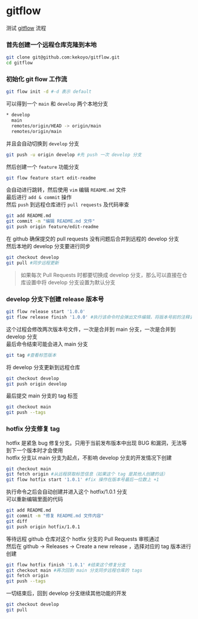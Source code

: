 # gitflow
测试 [gitflow](https://github.com/nvie/gitflow) 流程  

### 首先创建一个远程仓库克隆到本地  
```bash
git clone git@github.com:kekoyo/gitflow.git
cd gitflow
```

### 初始化 git flow 工作流  
```bash
git flow init -d #-d 表示 default
```
可以得到一个 `main` 和 `develop` 两个本地分支  

```bash
* develop
  main
  remotes/origin/HEAD -> origin/main
  remotes/origin/main
```
并且会自动切换到 `develop` 分支
```bash
git push -u origin develop #先 push 一次 develop 分支
```
然后创建一个 `feature` 功能分支  

```bash
git flow feature start edit-readme
```
会自动进行跳转，然后使用 `vim` 编辑 `README.md` 文件  
最后进行 `add & commit` 操作  
然后 `push` 到远程仓库进行 `pull requests` 及代码审查  

```bash
git add README.md
git commit -m "编辑 README.md 文件"
git push origin feature/edit-readme
```
在 github 确保提交的 pull requests 没有问题后合并到远程的 develop 分支  
然后本地的 develop 分支要进行同步  
```bash
git checkout develop 
git pull #同步远程更新
```
> 如果每次 Pull Requests 时都要切换成 develop 分支，那么可以直接在仓库设置中将 develop 分支设置为默认分支  
  
### develop 分支下创建 release 版本号
```bash
git flow release start '1.0.0'
git flow release finish '1.0.0' #执行该命令时会弹出文件编辑，将版本号前的注释去掉，冒号 wq 保存退出
```
这个过程会修改两次版本号文件，一次是合并到 main 分支，一次是合并到 develop 分支  
最后命令结束可能会进入 main 分支  
```bash
git tag #查看标签版本
```
将 develop 分支更新到远程仓库
```bash
git checkout develop
git push origin develop
```
最后提交 main 分支的 tag 标签  
```bash
git checkout main
git push --tags
```
### hotfix 分支修复 tag
hotfix 是紧急 bug 修复分支。只用于当前发布版本中出现 BUG 和漏洞，无法等到下一个版本时才会使用  
hotfix 分支以 main 分支为起点，不影响 develop 分支的开发情况下创建  
```bash
git checkout main
git fetch origin #从远程获取标签信息（如果这个 tag 是其他人创建的话）
git flow hotfix start '1.0.1' #fix 操作在版本号最后一位数上 +1
```
执行命令之后会自动创建并进入这个 hotfix/1.0.1 分支  
可以重新编辑里面的代码  
```bash
git add README.md
git commit -m "修复 README.md 文件内容" 
git diff
git push origin hotfix/1.0.1
```
等待远程 github 仓库对这个 hotfix 分支的 Pull Requests 审核通过  
然后在 github -> Releases -> Create a new release ，选择对应的 tag 版本进行创建
```bash
git flow hotfix finish '1.0.1' #结束这个修复分支
git checkout main #再次回到 main 分支同步远程仓库的 tags
git fetch origin
git push --tags
```
一切结束后，回到 develop 分支继续其他功能的开发  
```bash
git checkout develop
git pull
```
















